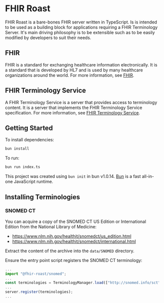 # FHIR Roast

FHIR Roast is a bare-bones FHIR server written in TypeScript. Is is intended to be used as a building block for applications requiring a FHIR Terminology Server. It's main driving philosophy is to be extensible such as to be easily modified by developers to suit their needs.

## FHIR

FHIR is a standard for exchanging healthcare information electronically. It is a standard that is developed by HL7 and is used by many healthcare organizations around the world. For more information, see [FHIR](https://www.hl7.org/fhir/).

## FHIR Terminology Service

A FHIR Terminology Service is a server that provides access to terminology content. It is a server that implements the FHIR Terminology Service specification. For more information, see [FHIR Terminology Service](https://build.fhir.org/terminology-service.html).

## Getting Started

To install dependencies:

```bash
bun install
```

To run:

```bash
bun run index.ts
```

This project was created using `bun init` in bun v1.0.14. [Bun](https://bun.sh) is a fast all-in-one JavaScript runtime.

## Installing Terminologies

### SNOMED CT

You can acquire a copy of the SNOMED CT US Edition or International Edition from the National Library of Medicine:

- https://www.nlm.nih.gov/healthit/snomedct/us_edition.html
- https://www.nlm.nih.gov/healthit/snomedct/international.html

Extract the content of the archive into the `data/SNOMED` directory.

Ensure the entry point script registers the SNOMED CT terminology:

```typescript
...
import "@fhir-roast/snomed";
...
const terminologies = TerminologyManager.load(["http://snomed.info/sct"]);
...
server.register(terminologies);
...
```
